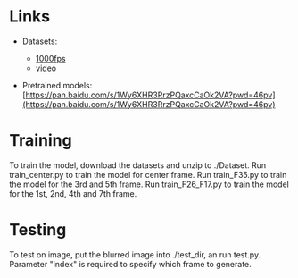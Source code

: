 # Links

* Datasets: 
  * [1000fps](https://pan.baidu.com/s/123ht-7orE_p8yQVSYsHcPg?pwd=vtth)
  * [video](https://pan.baidu.com/s/1h6afgfFJJd-F4yMTV_Ya7A?pwd=axpx)

* Pretrained models: [https://pan.baidu.com/s/1Wy6XHR3RrzPQaxcCaOk2VA?pwd=46pv](https://pan.baidu.com/s/1Wy6XHR3RrzPQaxcCaOk2VA?pwd=46pv)

# Training

To train the model, download the datasets and unzip to ./Dataset.
Run train_center.py to train the model for center frame.
Run train_F35.py to train the model for the 3rd and 5th frame.
Run train_F26_F17.py to train the model for the 1st, 2nd, 4th and 7th frame.


# Testing

To test on image, put the blurred image into ./test_dir, an run test.py.
Parameter "index" is required to specify which frame to generate.
